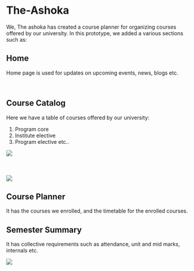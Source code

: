 # The-Ashoka
We, The ashoka has created a course planner for organizing courses offered by our university.
In this prototype, we added a various sections such as:
<div>
<h2>Home</h2>
<p> Home page is used for updates on upcoming events, news, blogs etc.<p>
  </div>
  <br>
  <div>
  <h2> Course Catalog</h2>
  <p> Here we have a table of courses offered by our university: 
      <ol>
        <li> Program core</li>
        <li> Institute elective</li>
        <li> Program elective etc..</li>
        </p>
  </ol>
<img src="https://user-images.githubusercontent.com/97936126/195976247-f7cfe16b-57eb-438f-9c7a-c2ac73894d99.png" >
<br>
<br>
<br>
<br>
<img src="https://user-images.githubusercontent.com/97936126/195976258-caf0cc3f-8424-4eb0-be8c-6c1d29a2b542.png">
  <h2> Course Planner</h2>
  <p> It has the courses we enrolled, and the timetable for the enrolled courses. <p>
   
  <h2> Semester Summary</h2>
  <P> It has collective requirements such as attendance, unit and mid marks, internals etc.</p>
    <img src="https://user-images.githubusercontent.com/97936126/195976427-6eb25d2b-238e-4316-9732-4687389545b3.png">


